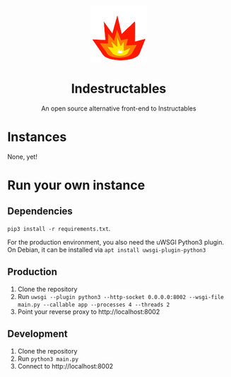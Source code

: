 <div align="center">
<img src="static/img/logo.png">
<h1>Indestructables</h1>
An open source alternative front-end to Instructables
</div>

# Instances
None, yet!

# Run your own instance
## Dependencies
`pip3 install -r requirements.txt`.

For the production environment, you also need the uWSGI Python3 plugin. On Debian, it can be installed via `apt install uwsgi-plugin-python3`
## Production
1. Clone the repository
2. Run `uwsgi --plugin python3 --http-socket 0.0.0.0:8002 --wsgi-file main.py --callable app --processes 4 --threads 2`
3. Point your reverse proxy to http://localhost:8002
## Development
1. Clone the repository
2. Run `python3 main.py`
3. Connect to http://localhost:8002
